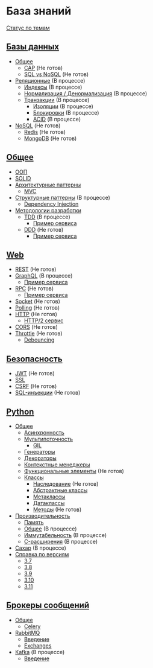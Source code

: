 # База знаний
[Статус по темам](STATUS.md)

## [Базы данных](database)
* [Общее](database/common)
  * [CAP](database/common/cap.md) (Не готов)
  * [SQL vs NoSQL](database/common/sql-vs-no-sql.md) (Не готов)
* [Реляционные](database/relational/) (В процессе)
  * [Индексы](database/relational/indexes.md) (В процессе)
  * [Нормализация / Денормализация](database/relational/normal.md) (В процессе)
  * [Транзакции](database/relational/transactions.md) (В процессе)
    * [Изоляции](database/relational/transactions.md) (В процессе)
    * [Блокировки](database/relational/transactions.md) (В процессе)
    * [ACID](database/relational/transactions.md) (В процессе)
* [NoSQL](database/no-sql) (Не готов)
  * [Redis](database/no-sql/redis.md) (Не готов)
  * [MongoDB](database/no-sql/mongo-db.md) (Не готов)


## [Общее](common)
* [ООП](common/oop/init.md)
* [SOLID](common/solid.md)
* [Архитектурные паттерны](common/architecture-patterns)
  * [MVC](common/architecture-patterns/mvc.md)
* [Структурные паттерны](common/structure-patterns) (В процессе)
    * [Dependency Injection](common/structure-patterns/di.md)
* [Методологии разработки](common/methodology)
  * [TDD](common/methodology/tdd.md) (В процессе)
    * [Пример сервиса](common/methodology/tdd-service)
  * [DDD](common/methodology/ddd.md) (Не готов)
    * [Пример сервиса](common/methodology/ddd-service)

## [Web](web)
* [REST](web/rest.md) (Не готов)
* [GraphQL](web/graphql.md) (В процессе)
  * [Пример сервиса](web/graphql-service)
* [RPC](web/rpc.md) (Не готов)
  * [Пример сервиса](web/rpc-service)
* [Socket](web/socket.md) (Не готов)
* [Polling](web/polling.md) (Не готов)
* [HTTP](web/http.md) (Не готов)
  * [HTTP/2 сервис](web/http2.0-service)
* [CORS](web/cors.md) (Не готов)
* [Throttle](web/throttle.md) (Не готов)
  * [Debouncing](web/throttle.md)

## [Безопасность](security)
* [JWT](security/jwt.md) (Не готов)
* [SSL](security/ssl.md)
* [CSRF](security/csrf.md) (Не готов)
* [SQL-инъекции](security/sql-injections.md) (Не готов)

## [Python](python)
* [Общее](python/common)
  * [Асинхронность](python/common/async.md)
  * [Мультипоточность](python/common/threading)
    * [GIL](python/common/threading/gil.md)
  * [Генераторы](python/common/generators.md)
  * [Декораторы](python/common/decorators.md)
  * [Контекстные менеджеры](python/common/context-manager.md)
  * [Функциональные элементы](python/common/functional.md) (Не готов)
  * [Классы](python/common/classes)
    * [Наследование](python/common/classes/inheritance.md) (Не готов)
    * [Абстрактные классы](python/common/classes/abstract_base_classes.md)
    * [Метаклассы](python/common/classes/metaclasses.md)
    * [Датаклассы](python/common/classes/dataclasses.md)
    * [Методы](python/common/classes/methods.md) (Не готов)
* [Производительность](python/perfomance)
  * [Память](python/perfomance/memory.md)
  * [Общее](python/perfomance/init.md) (В процессе)
  * [Иммутабельность](python/perfomance/immutables.md) (В процессе)
  * [C-расширения](python/perfomance/c.md) (В процессе)
* [Сахар](python/sugar.md) (В процессе)
* [Справка по версиям](python/versions)
  * [3.7](python/versions/3.7.md)
  * [3.8](python/versions/3.8.md)
  * [3.9](python/versions/3.9.md)
  * [3.10](python/versions/3.10.md)
  * [3.11](python/versions/3.11.md)

## [Брокеры сообщений](brokers)
* [Общее](brokers/common.md)
  * [Celery](brokers/celery.md)
* [RabbitMQ](brokers/rabbitmq)
  * [Введение](brokers/rabbitmq/init.md)
  * [Exchanges](brokers/rabbitmq/exchanges.md)
* [Kafka](brokers/kafka) (В процессе)
  * [Введение](brokers/kafka/init.md)
